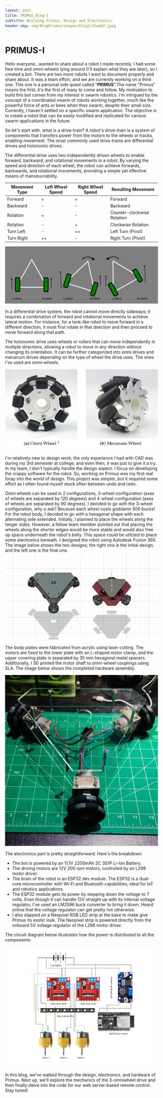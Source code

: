 ```yaml
---
layout: post
title: PRIMUS_Blog-I
subtitle: Building Primus, Design and Electronics.
header-img: img/BlogPrimus/images/blog1/thumb2.jpeg
---
```




# PRIMUS-I

Hello everyone...wanted to share about a robot I made recently. I had some free time and omni-wheels lying around (I'll explain what they are later), so I created a bot. There are two more robots I want to document properly and share about. It was a team effort, and we are currently working on a third one. This one is a personal side quest called "**PRIMUS**".The name "Primus" means the first; it's the first of many to come and follow. My motivation to build this bot comes from my interest in swarm robotics. I'm intrigued by the concept of a coordinated swarm of robots working together, much like the powerful force of ants or bees when they swarm, despite their small size. Currently, I haven't settled on a specific swarm application. The objective is to create a robot that can be easily modified and replicated for various swarm applications in the future.

So let's start with, what is a drive-train? A robot's drive-train is a system of components that transfers power from the motors to the wheels or tracks, enabling movement. The most commonly used drive-trains are differential drives and holonomic drives.

The differential drive uses two independently driven wheels to enable forward, backward, and rotational movements in a robot. By varying the speed and direction of each wheel, the robot can achieve forwards, backwards, and rotational movements, providing a simple yet effective means of manoeuvrability.

| Movement Type     | Left Wheel Speed  | Right Wheel Speed | Resulting Movement             |
|-------------------|-------------------|-------------------|--------------------------------|
| Forward           | +                 | +                 | Forward                        |
| Backward          | -                 | -                 | Backward                       |
| Rotation          | +                 | -                 | Counter-clockwise Rotation     |
| Rotation          | -                 | +                 | Clockwise Rotation             |
| Turn Left         | -                 | ++                | Left Turn (Pivot)              |
| Turn Right        | ++                | -                 | Right Turn (Pivot)             |


![Differential drive train](/img/BlogPrimus/images/blog1/diffdrive.png)
 
In a differential drive system, the robot cannot move directly sideways; it requires a combination of forward and rotational movements to achieve lateral motion. For instance, for a tank-like robot to move forward in a different direction, it must first rotate in that direction and then proceed to move forward along that path.

The holonomic drive uses wheels or rollers that can move independently in multiple directions, allowing a robot to move in any direction without changing its orientation. It can be further categorized into omni drives and mecanum drives depending on the type of wheel the drive uses. The ones I've used are omni-wheels.

 ![image of omni wheel and mecanum wheels](/img/BlogPrimus/images/blog1/wheel_image.png)

I'm relatively new to design work; the only experience I had with CAD was during my 3rd semester at college, and even then, it was just to give it a try. In my team, I don't typically handle the design aspect. I focus on developing the crappy software for the robot. So, working on Primus was my first real foray into the world of design. This project was simpler, but it required some effort as I often found myself stuck often between undo and redo. 

Omni wheels can be used in 2 configurations, 3-wheel configuration (axes of wheels are separated by 120 degrees) and 4-wheel configuration (axes of wheels are separated by 90 degrees). I decided to go with the 3-wheel configuration, why u ask? Because each wheel costs goddamn 500 bucks! For the robot body, I decided to go with a hexagonal shape with each alternating side extended. Initially, I planned to place the wheels along the longer sides. However, a fellow team member pointed out that placing the wheels along the shorter edges would be more stable and would also free up space underneath the robot's belly. This space could be utilized to place some electronics beneath. I designed the robot using Autodesk Fusion 360. The image below shows the two designs; the right one is the initial design, and the left one is the final one.
![Image of CAD design](/img/BlogPrimus/images/blog1/cad51.PNG)

The body plates were fabricated from acrylic using laser cutting. The motors are fixed to the lower plate with an L-shaped motor clamp, and the upper covering plate is separated by 35 mm hexagonal metal spacers. Additionally, I 3D printed the motor shaft to omni-wheel couplings using SLA. The image below shows the completed hardware assembly. 

![Hardware assembly](/img/BlogPrimus/images/blog1/thumb1.jpeg)


The electronics part is pretty straightforward. Here's the breakdown:
- The bot is powered by an 11.1V 2200mAh 2C 3S1P Li-Ion Battery.
- The driving motors are 12V 200 rpm motors, controlled by an L298 motor driver.
- The brain of the robot is an ESP32 dev module. The ESP32 is a dual-core microcontroller with Wi-Fi and Bluetooth capabilities, ideal for IoT and robotics applications.
- The ESP32 module gets its power by stepping down the voltage to 7 volts. Even though it can handle 12V straight up with its internal voltage regulator, I've used an LM2596 buck converter to bring it down. Heard online that the voltage regulator can get pretty hot otherwise.
- I also slapped on a Neopixel RGB LED strip at the base to make give Primus its exotic look. The Neopixel strip is powered directly from the onboard 5V voltage regulator of the L298 motor driver.

The circuit diagram below illustrates how the power is distributed to all the components:

![Circuit Diagram](/img/BlogPrimus/images/blog1/Untitled.png)

In this blog, we've walked through the design, electronics, and hardware of Primus. Next up, we'll explore the mechanics of the 3-omniwheel drive and then finally delve into the code for our web server-based remote control. Stay tuned!
